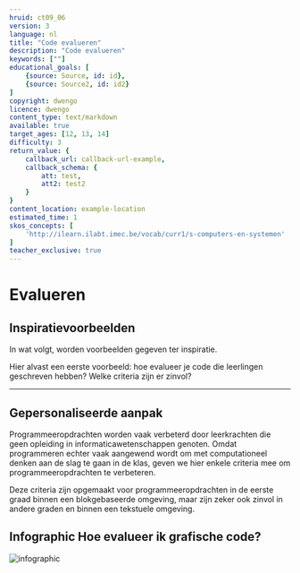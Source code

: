 ```yaml
---
hruid: ct09_06
version: 3
language: nl
title: "Code evalueren"
description: "Code evalueren"
keywords: [""]
educational_goals: [
    {source: Source, id: id}, 
    {source: Source2, id: id2}
]
copyright: dwengo
licence: dwengo
content_type: text/markdown
available: true
target_ages: [12, 13, 14]
difficulty: 3
return_value: {
    callback_url: callback-url-example,
    callback_schema: {
        att: test,
        att2: test2
    }
}
content_location: example-location
estimated_time: 1
skos_concepts: [
    'http://ilearn.ilabt.imec.be/vocab/curr1/s-computers-en-systemen'
]
teacher_exclusive: true
---
```


# Evalueren

## Inspiratievoorbeelden

In wat volgt, worden voorbeelden gegeven ter inspiratie.

Hier alvast een eerste voorbeeld: hoe evalueer je code die leerlingen geschreven hebben? Welke criteria zijn er zinvol?

---

## Gepersonaliseerde aanpak

Programmeeropdrachten worden vaak verbeterd door leerkrachten die geen opleiding in informaticawetenschappen genoten. Omdat programmeren echter vaak aangewend wordt om met computationeel denken aan de slag te gaan in de klas, geven we hier enkele criteria mee om programmeeropdrachten te verbeteren.

Deze criteria zijn opgemaakt voor programmeeropdrachten in de eerste graad binnen een blokgebaseerde omgeving, maar zijn zeker ook zinvol in andere graden en binnen een tekstuele omgeving.

## Infographic Hoe evalueer ik grafische code?

![infographic](https://github.com/dwengovzw/learning_content/assets/48352335/3d33c7d2-9ae6-4cd4-ba07-01532e64c5e7)




